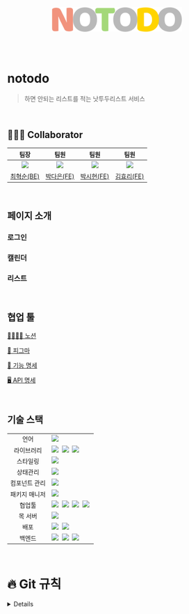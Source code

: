 <br><br>

<div align="center">
<img src="notodo\src\assets\logo.svg" width="300">
</div>

<br><br>

# notodo
> 하면 안되는 리스트를 적는 낫투두리스트 서비스

<br>

## 🧑🏻‍💻 Collaborator
<div align="center">

|팀장|팀원|팀원|팀원|
|:---:|:---:|:---:|:---:|
|<a href="https://github.com/chs98412"><img src="https://velog.velcdn.com/images/chs98412/post/27a0d7f3-6f97-42d3-91e9-453efdd039a7/image.jpeg" width="150">|<a href="https://github.com/ekdms5566"><img src="https://velog.velcdn.com/images/chs98412/post/07274634-3c91-4dcd-aab0-b17a037f8fd1/image.jpeg" width="150"></a>|<a href="https://github.com/offbeat24"><img src="https://velog.velcdn.com/images/chs98412/post/8ad1fc12-b7e6-4d3f-b08d-89502636935a/image.jpeg" width="150"></a>|<a href="https://github.com/hyoribogo"><img src="https://velog.velcdn.com/images/chs98412/post/c7e754f8-f2b0-43a0-a361-33cc4dca8f8f/image.jpeg" width="150"></a>|
[최혁순(BE)](https://github.com/chs98412)|[박다은(FE)](https://github.com/ekdms5566)|[박시현(FE)](https://github.com/offbeat24)|[김효리(FE)](https://github.com/hyoribogo)

</div>

<br>

## 페이지 소개

### 로그인

### 캘린더

### 리스트


<br>

## 협업 툴
[👨‍👨‍👧‍👧 노션](https://kw-likelion11.notion.site/2-1a62a554ac054d1bbad2279d21bc973f)

[🎨 피그마](https://www.figma.com/file/TU1FRGXFEjJ21oqb4RGYos/%EB%82%AB%ED%88%AC%EB%91%90%EB%A6%AC%EC%8A%A4%ED%8A%B8?node-id=30%3A286&t=k5fM9c0BLbw4TBDg-1)

[📍 기능 명세](https://kw-likelion11.notion.site/6b800b7a3f4b4c8689e4b7526c000e05)

[🖥 API 명세](https://www.notion.so/kw-likelion11/API-3f64f2edf62f4957877344cbc17aaa49?pvs=4)

<br>

## 기술 스택
<table>
<tr>
 <td align="center">언어</td>
 <td>
  <img src="https://img.shields.io/badge/JavaScript-F7DF1E?style=for-the-badge&logo=JavaScript&logoColor=white"/>&nbsp
 </td>
</tr>
<tr>
 <td align="center">라이브러리</td>
 <td>
  <img src="https://img.shields.io/badge/React-61DAFB?style=for-the-badge&logo=React&logoColor=ffffff"/>&nbsp
  <img src="https://img.shields.io/badge/axios-5A29E4?style=for-the-badge&logo=axios&logoColor=white"/>&nbsp
  <img src="https://img.shields.io/badge/.ENV-ECD53F?style=for-the-badge&logo=.ENV&logoColor=white"/>&nbsp
</tr>
<tr>
 <td align="center">스타일링</td>
 <td>
  <img src="https://img.shields.io/badge/styledcomponents-DB7093?style=for-the-badge&logo=styledcomponents&logoColor=white"/> &nbsp 
</tr>
<tr>
 <td align="center">상태관리</td>
 <td>
  <img src="https://img.shields.io/badge/redux-764ABC?style=for-the-badge&logo=redux&logoColor=white"/>&nbsp
 </td>
</tr>
<tr>
</tr>
<tr>
 <td align="center">컴포넌트 관리</td>
 <td>
  <img src="https://img.shields.io/badge/Storybook-FF4785?style=for-the-badge&logo=Storybook&logoColor=white"/>&nbsp 
 </td>
</tr>
<tr>
 <td align="center">패키지 매니저</td>
 <td>
  <img src="https://img.shields.io/badge/yarn-%232C8EBB.svg?style=for-the-badge&logo=yarn&logoColor=white"/>&nbsp 
 </td>
</tr>
<tr>
 <td align="center">협업툴</td>
 <td>
    <img src="https://img.shields.io/badge/Figma-F24E1E?style=for-the-badge&logo=Figma&logoColor=white"/>&nbsp
    <img src="https://img.shields.io/badge/Notion-000000?style=for-the-badge&logo=Notion&logoColor=white"/>&nbsp 
    <img src="https://img.shields.io/badge/GitHub-181717?style=for-the-badge&logo=GitHub&logoColor=white"/>&nbsp 
    <img src="https://img.shields.io/badge/discord-5865F2?style=for-the-badge&logo=discord&logoColor=white"/>&nbsp 
 </td>
</tr>
<tr>
 <td align="center">목 서버</td>
 <td>
  <img src="https://img.shields.io/badge/postman-FF6C37?style=for-the-badge&logo=postman&logoColor=white"/> &nbsp 
</tr>
<tr>
 <td align="center">배포</td>
 <td>
    <img src="https://img.shields.io/badge/googlecloud-4285F4?style=for-the-badge&logo=googlecloud&logoColor=white"/>&nbsp
     <img src="https://img.shields.io/badge/netlify-00C7B7?style=for-the-badge&logo=netlify&logoColor=white"/>&nbsp

</tr>
<tr>
 <td align="center">백엔드</td>
 <td>
    <img src="https://img.shields.io/badge/SpringBoot-6DB33F?style=for-the-badge&logo=SpringBoot&logoColor=white"/>&nbsp
  <img src="https://img.shields.io/badge/mysql-4479A1?style=for-the-badge&logo=mysql&logoColor=white"/>&nbsp
  <img src="https://img.shields.io/badge/springsecurity-6DB33F?style=for-the-badge&logo=springsecurity&logoColor=white"/>&nbsp 

</tr>
</table>

<br>

# 🔥 Git 규칙 
<details>
 
## ② 커밋(commit)
- 하나의 커밋에는 한 단위의 작업 넣기  
  ◽ 한 작업을 여러 버전에 걸쳐 커밋 ❌  
  ◽ 여러 작업을 한 버전에 커밋 ❌   
    → 여러 개 같이 커밋하면, 나중에 그것들 중 하나만 취소해야 될 일 발생할 수 있으니까⋯⋯!   
  ◽ 커밋 최소 단위로 하기, 하나의 의도만 가지고 !  
    → 버그 수정 + 새 기능 추가 를 같이 커밋 ❌ 

## ③ 커밋 메시지
🌟 어떤 작업이 이뤄졌는지 알아볼 수 있게 작성 !  
→ 이름 아무렇게나 작성해놓으면, 나중에 본인도 거기서 무슨 작업했는지 기억 못함⋯!   
`ex) git commit -m 'haha'` 

``` 
type : subject

body 

footer
``` 
구조로 작성

### type
- 명령문 형태로, 제목 첫 글자는 대문자로 (타입 말고 제목을!)
- 아래에서 필요한 타입 사용 
  
|타입|내용|
|------|------|
|feat|새로운 기능 추가|
|fix| 버그/오류 수정|
|docs| 문서 수정 |
|style| 코드 포맷 변경, 세미콜론 누락, 코드 변경 없음|
|design| 사용자 UI 디자인 변경 (CSS 등)|
|move| 코드나 파일의 이동|
|rename| 이름 변경|
|remove| 삭제|  

</details>